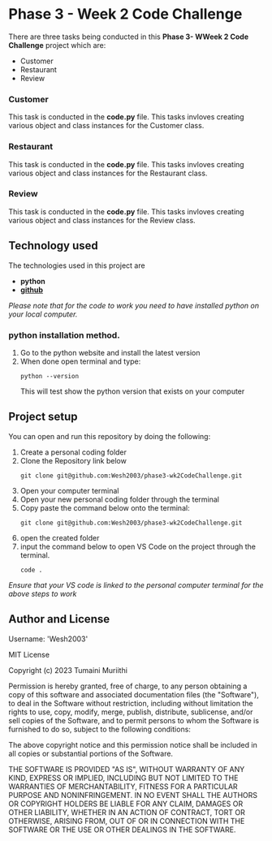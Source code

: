 # Phase 3 - Week 2 Code Challenge


<p> 

There are three tasks being conducted in this **Phase 3- WWeek 2 Code Challenge** project which are:


<ul>
    <li> Customer</li>
    <li>Restaurant</li>
    <li>Review</li>
</ul>

</p>

### Customer
<p>

This task is conducted in the **code.py** file. This tasks invloves creating various object and class instances for the Customer class.

</p>

### Restaurant
<p>

This task is conducted in the **code.py** file. This tasks invloves creating various object and class instances for the Restaurant class.

</p>

### Review
<p>

This task is conducted in the **code.py** file. This tasks invloves creating various object and class instances for the Review class.

</p>

## Technology used 
The technologies used in this project are

<ul>
    <li>
    <strong>python</strong>
    </li>
    <li>
    <strong><a href = "https://github.com/">github</a></strong>
    </li>


</ul>

<em> Please note that for the code to work you need to have installed python on your local computer.</em>

### python installation method.
1. Go to the python website and install the latest version
2. When done open terminal and type:
    ```{shell}
    python --version
    ```
    This will test show the python version that exists on your computer

## Project setup 
<p>
You can open and run this repository by doing the following: 

1. Create a personal coding folder
2. Clone the Repository link below
    ```{shell}
    git clone git@github.com:Wesh2003/phase3-wk2CodeChallenge.git
    ```
2. Open your computer terminal
3. Open your new personal coding folder through the terminal
4. Copy paste the command below onto the terminal: 
    ```{shell}
    git clone git@github.com:Wesh2003/phase3-wk2CodeChallenge.git
    ```
5. open the created folder
6. input the command below to open VS Code on the project through the terminal.
    ```{shell}
    code .
    ```
<em>Ensure that your VS code is linked to the personal computer terminal for the above steps to work</em>

</p>

## Author and License 
Username: 'Wesh2003'

MIT License

Copyright (c) 2023 Tumaini Muriithi

Permission is hereby granted, free of charge, to any person obtaining a copy
of this software and associated documentation files (the "Software"), to deal
in the Software without restriction, including without limitation the rights
to use, copy, modify, merge, publish, distribute, sublicense, and/or sell
copies of the Software, and to permit persons to whom the Software is
furnished to do so, subject to the following conditions:

The above copyright notice and this permission notice shall be included in all
copies or substantial portions of the Software.

THE SOFTWARE IS PROVIDED "AS IS", WITHOUT WARRANTY OF ANY KIND, EXPRESS OR
IMPLIED, INCLUDING BUT NOT LIMITED TO THE WARRANTIES OF MERCHANTABILITY,
FITNESS FOR A PARTICULAR PURPOSE AND NONINFRINGEMENT. IN NO EVENT SHALL THE
AUTHORS OR COPYRIGHT HOLDERS BE LIABLE FOR ANY CLAIM, DAMAGES OR OTHER
LIABILITY, WHETHER IN AN ACTION OF CONTRACT, TORT OR OTHERWISE, ARISING FROM,
OUT OF OR IN CONNECTION WITH THE SOFTWARE OR THE USE OR OTHER DEALINGS IN THE
SOFTWARE.
